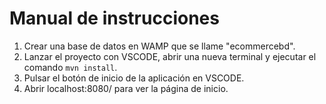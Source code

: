 # Manual de instrucciones
1. Crear una base de datos en WAMP que se llame "ecommercebd".
2. Lanzar el proyecto con VSCODE, abrir una nueva terminal y ejecutar el comando `mvn install`.
3. Pulsar el botón de inicio de la aplicación en VSCODE.
4. Abrir localhost:8080/ para ver la página de inicio.
